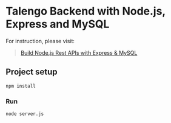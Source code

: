 # Talengo Backend with Node.js, Express and MySQL

For instruction, please visit:
> [Build Node.js Rest APIs with Express & MySQL](https://www.bezkoder.com/node-js-rest-api-express-mysql/)

## Project setup
```
npm install
```

### Run
```
node server.js
```